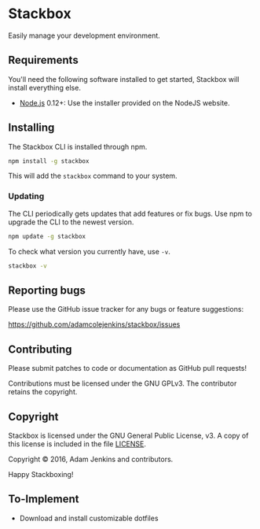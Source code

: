 # Stackbox

Easily manage your development environment.

## Requirements

You'll need the following software installed to get started, Stackbox will install everything else.

  * [Node.js](http://nodejs.org) 0.12+: Use the installer provided on the NodeJS website.

## Installing

The Stackbox CLI is installed through npm.

```bash
npm install -g stackbox
```

This will add the `stackbox` command to your system.

### Updating

The CLI periodically gets updates that add features or fix bugs. Use npm to upgrade the CLI to the newest version.

```bash
npm update -g stackbox
```

To check what version you currently have, use `-v`.

```bash
stackbox -v
```


## Reporting bugs

Please use the GitHub issue tracker for any bugs or feature suggestions:

https://github.com/adamcolejenkins/stackbox/issues


## Contributing

Please submit patches to code or documentation as GitHub pull requests!

Contributions must be licensed under the GNU GPLv3.
The contributor retains the copyright.


## Copyright

Stackbox is licensed under the GNU General Public License, v3. A copy of this license is included in the file [LICENSE](LICENSE).

Copyright &copy; 2016, Adam Jenkins and contributors.

Happy Stackboxing!

## To-Implement
- Download and install customizable dotfiles
